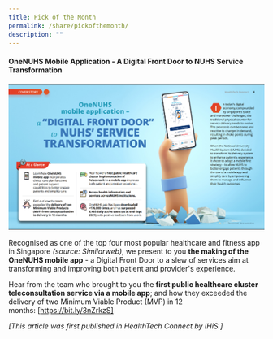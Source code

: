 ```yaml
---
title: Pick of the Month
permalink: /share/pickofthemonth/
description: ""
---
```

#### **OneNUHS Mobile Application - A Digital Front Door to NUHS Service Transformation**

![](/images/screenshot%202023-06-25%20104125.png)

Recognised as one of the top four most popular healthcare and fitness app in Singapore *(source: Similarweb)*, we present to you **the making of the OneNUHS mobile app** - a Digital Front Door to a slew of services aim at transforming and improving both patient and provider's experience.

Hear from the team who brought to you the **first public healthcare cluster teleconsultation service via a mobile app**; and how they exceeded the delivery of two Minimum Viable Product (MVP) in 12 months: [https://bit.ly/3nZrkzS]

*[This article was first published in HealthTech Connect by IHiS.\]*